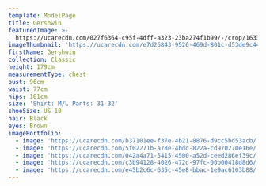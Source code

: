 ```yaml
---
template: ModelPage
title: Gershwin
featuredImage: >-
  https://ucarecdn.com/027f6364-c95f-4dff-a323-23ba274f1b99/-/crop/1633x783/0,63/-/preview/
imageThumbnail: 'https://ucarecdn.com/e7d26843-9526-469d-801c-d53de9c447ab/'
firstName: Gershwin
collection: Classic
height: 179cm
measurementType: chest
bust: 96cm
waist: 77cm
hips: 101cm
size: 'Shirt: M/L Pants: 31-32'
shoeSize: US 10
hair: Black
eyes: Brown
imagePortfolio:
  - image: 'https://ucarecdn.com/b37101ee-f37e-4b21-8876-d9cc5bd53acb/'
  - image: 'https://ucarecdn.com/5f02271b-a78e-4bdd-822a-cd970270e16e/'
  - image: 'https://ucarecdn.com/042a4a71-5415-4500-a52d-ceed286ef39c/'
  - image: 'https://ucarecdn.com/c3b94128-4026-472d-97fc-00b00418d8d6/'
  - image: 'https://ucarecdn.com/e45b2c6c-635c-45e8-bbac-1e9ac6103b88/'
---
```


